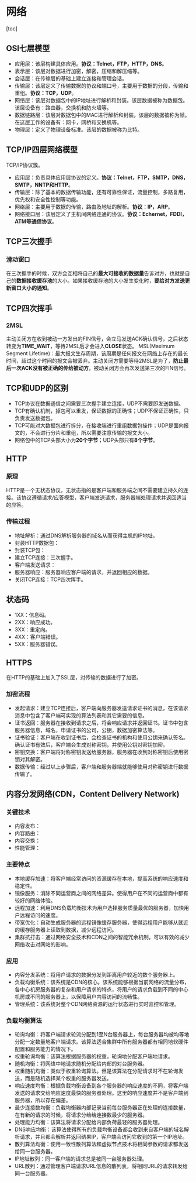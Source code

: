 # 网络
[toc]
## OSI七层模型
- 应用层：该层构建具体应用。**协议：Telnet，FTP，HTTP，DNS**。
- 表示层：该层对数据进行加密，解密，压缩和解压缩等。
- 会话层：在传输层的基础上建立连接和管理会话。
- 传输层：该层定义了传输数据的协议和端口号，主要用于数据的分段，传输和重组。**协议：TCP，UDP**。
- 网络层：该层对数据包中的IP地址进行解析和封装。该层数据被称为数据包。该层设备有：路由器，交换机和防火墙等。
- 数据链路层：该层对数据包中的MAC进行解析和封装。该层的数据被称为帧。在这层工作的设备有：网卡，网桥和交换机等。
- 物理层：定义了物理设备标准。该层的数据被称为比特。

## TCP/IP四层网络模型
TCP/IP协议簇。
- 应用层：负责具体应用层协议的定义。**协议：Telnet，FTP，SMTP，DNS，SMTP，NNTP和HTTP**。
- 传输层：除了基本的数据传输功能，还有可靠性保证，流量控制，多路复用，优先权和安全性控制等功能。
- 网络层：主要用于数据的传输，路由及地址的解析。**协议：IP，ARP**。
- 网络接口层：该层定义了主机间网络连通的协议。**协议：Echernet，FDDI，ATM等通信协议**。

## TCP三次握手
### 滑动窗口
在三次握手的时候，双方会互相将自己的**最大可接收的数据量**告诉对方，也就是自己的**数据接收缓存池**的大小。如果接收缓存池的大小发生变化时，**要给对方发送更新窗口大小的通知**。

## TCP四次挥手
### 2MSL
主动关闭方在收到被动一方发出的FIN信号，会立马发送ACK确认信号，之后状态转变为**TIME_WAIT**，等待2MSL后才会进入**CLOSE**状态。
MSL(Maximum Segment Lifetime)：最大报文生存周期，该周期是任何报文在网络上存在的最长时间，超过这个时间的报文会被丢弃。主动关闭方需要等待2MSL是为了，**防止最后一次ACK没有被正确的传给被动方**，被动关闭方会再次发送第三次的FIN信号。

## TCP和UDP的区别
- TCP协议在数据通信之间需要三次握手建立连接，UDP不需要即发送数据。
- TCP有确认机制，掉包可以重发，保证数据的正确性；UDP不保证正确性，只负责发送数据包。
- TCP可能对大数据包进行拆分，在接收端进行重组数据包操作；UDP是面向报文的，不会进行分片和重组，所以需要注意传输的报文大小。
- 网络包中的TCP头部大小为**20个字节**；UDP头部只有**8个字节**。

## HTTP

### 原理
HTTP是一个无状态协议，无状态指的是客户端和服务端之间不需要建立持久的连接。该协议遵循请求/应答模型，客户端发送请求，服务器端处理请求并返回适当的应答。

### 传输过程
- 地址解析：通过DNS解析服务器的域名从而获得主机的IP地址。
- 封装HTTP数据包：
- 封装TCP包：
- 建立TCP连接：三次握手。
- 客户端发送请求：
- 服务器响应：服务器响应客户端的请求，并返回相应的数据。
- 关闭TCP连接：TCP四次挥手。

## 状态码
- 1XX：信息码。
- 2XX：响应成功。
- 3XX：重定向。
- 4XX：客户端错误。
- 5XX：服务器错误。

## HTTPS
在HTTP的基础上加入了SSL层，对传输的数据进行了加密。

### 加密流程
- 发起请求：建立TCP连接后，客户端向服务器发送请求证书的消息，在该请求消息中包含了客户端可实现的算法列表和其它需要的信息。
- 证书返回：服务器在接收到请求之后，将会响应请求并返回证书。证书中包含服务器信息，域名，申请证书的公司，公钥，数据加密算法等。
- 证书验证：客户端在收到证书后，会检查证书的机构和使用公钥来确认签名。确认证书有效后，客户端会生成对称密钥，并使用公钥对密钥加密。
- 密钥交换：客户端将对称密钥发送给服务器，服务器在收到对称密钥后使用密钥对其解密。
- 数据传输：经过以上步骤后，客户端和服务器端就能够使用对称密钥进行数据传输了。

## 内容分发网络(CDN，Content Delivery Network)

### 关键技术
- 内容发布：
- 内容路由：
- 内容交换：
- 性能管理：

### 主要特点
- 本地缓存加速：将客户端经常访问的资源缓存在本地，提高系统的响应速度和稳定性。
- 镜像服务：消除不同运营商之间的网络差异。使得用户在不同的运营商中都有较好的网络体验。
- 远程加速：利用DNS负载均衡技术为用户选择服务质量最优的服务器，加快用户远程访问的速度。
- 带宽优化：自动生成服务器的远程镜像缓存服务器，使得远程用户能够从就近的缓存服务器上读取到数据，减少远程访问。
- 集群抗打击：通过网络安全技术和CDN之间的智能冗余机制，可以有效的减少网络攻击对网站的影响。

### 应用
- 内容分发系统：将用户请求的数据分发到距离用户较近的数个服务器上。
- 负载均衡系统：该系统是CDN的核心。该系统能够根据当前网络的流量分布，各中心机房服务器的复杂和用户请求的特点，将用户的请求负载到不同的中心机房或不同的服务器上，以保障用户内容访问的流畅性。
- 管理系统：该系统对整个CDN网络资源的运行状态进行实时监控和管理。

### 负载均衡算法
- 轮询均衡：将客户端请求轮流分配到1至N台服务器上，每台服务器均被均等地分配一定数量地客户端请求。该算法适合集群中所有服务器都有相同地软硬件配置和服务能力的情况下。
- 权重轮询均衡：该算法根据服务器的权重，轮询地分配客户端地请求。
- 随机均衡：将网络中地请求随机分配给内部的对台服务器。
- 权重随机均衡：类似于权重轮询算法。但是该算法在分配请求时不在轮询发送，而是随机选择某个权重的服务器发送。
- 响应速度均衡：根据负载均衡设备到各个服务器的响应速度的不同，将客户端发送的请求交给响应速度最快的服务器处理。这里的响应速度并不是客户端到服务器，所以存在偏差。
- 最少连接数均衡：负载均衡器内部记录当前每台服务器正在处理的连接数量，在有新的请求的时候，将请求分给给连接数最少的服务器。
- 处理能力均衡：该算法将请求分配给内部负荷最轻的服务器处理。
- DNS响应均衡：该算法使得所有的负载均衡设备都会收到来自客户端的域名解析请求，并且都会解析并返回结果IP，客户端会访问它收到的第一个IP地址。
- 散列算法均衡：使用一致性散列算法和虚拟节点技术将相同参数的请求都发送给同一台服务器。
- IP地址散列：同一客户端的请求总是被同一台服务器处理。
- URL散列：通过管理客户端请求URL信息的散列表，将相同URL的请求转发给同一台服务器。